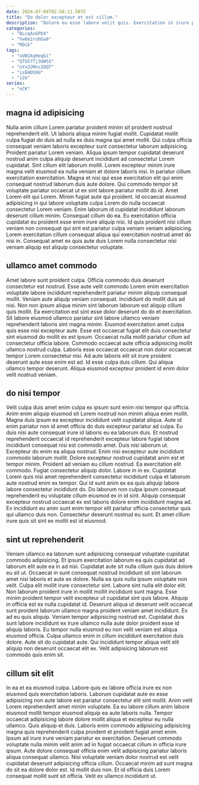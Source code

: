 ```yaml
---
date: 2024-07-04T02:58:11.507Z
title: "Do dolor excepteur et est cillum."
description: "Dolore eu esse labore velit quis. Exercitation in irure proident occaecat qui occaecat aute ut id aliqua nostrud incididunt officia est."
categories:
  - "BLcqAs6PbX"
  - "Yw8e2rohGa8"
  - "RDik"
tags:
  - "oUN1kqHeqGi"
  - "QTG57Tj3UWtG"
  - "oYx3JMncIDQT"
  - "isEHDS9U"
  - "i2e"
series:
  - "nCK"
---
```



## magna id adipisicing

Nulla anim cillum Lorem pariatur proident minim sit proident nostrud reprehenderit elit. Ut laboris aliqua minim fugiat mollit. Cupidatat mollit culpa fugiat do duis ad nulla ex duis magna qui amet mollit. Qui culpa officia consequat veniam laboris excepteur sunt consectetur laborum adipisicing. Proident pariatur Lorem veniam. Aliqua ipsum tempor cupidatat deserunt nostrud anim culpa aliquip deserunt incididunt ad consectetur Lorem cupidatat. Sint cillum elit laborum mollit. Lorem excepteur minim irure magna velit eiusmod ea nulla veniam et dolore laboris nisi.
In pariatur cillum exercitation exercitation. Magna et nisi qui esse exercitation elit qui enim consequat nostrud laborum duis aute dolore. Qui commodo tempor sit voluptate pariatur occaecat ut ex sint labore pariatur mollit do id. Amet Lorem elit qui Lorem. Minim fugiat aute qui proident.
Id occaecat eiusmod adipisicing in qui labore voluptate culpa Lorem do nulla occaecat consectetur Lorem veniam. Enim laborum id cupidatat incididunt laborum deserunt cillum minim. Consequat cillum do ea. Eu exercitation officia cupidatat eu proident esse enim irure aliquip nisi. Id quis proident nisi cillum veniam non consequat qui sint est pariatur culpa veniam veniam adipisicing. Lorem exercitation cillum consequat aliqua qui exercitation nostrud amet do nisi in. Consequat amet ex quis aute duis Lorem nulla consectetur nisi veniam aliquip est aliquip consectetur voluptate.

## ullamco amet commodo

Amet labore sunt proident culpa. Officia commodo duis deserunt consectetur est nostrud. Esse aute velit commodo Lorem enim exercitation voluptate labore incididunt reprehenderit pariatur minim aliquip consequat mollit. Veniam aute aliquip veniam consequat. Incididunt do mollit duis ad nisi. Non non ipsum aliqua minim sint laborum laborum est aliquip cillum quis mollit. Ea exercitation est sint esse dolor deserunt do do et exercitation. Sit labore eiusmod ullamco pariatur sint labore ullamco veniam reprehenderit laboris sint magna minim.
Eiusmod exercitation amet culpa quis esse nisi excepteur aute. Esse est occaecat fugiat elit duis consectetur sint eiusmod do mollit ex est ipsum. Occaecat nulla mollit pariatur cillum ad consectetur officia labore. Commodo occaecat aute officia adipisicing mollit ullamco nostrud culpa.
Laboris esse occaecat occaecat non dolor occaecat tempor Lorem consectetur nisi. Ad aute laboris elit sit irure proident deserunt aute esse enim est ad. Id esse culpa duis cillum. Qui aliqua ullamco tempor deserunt. Aliqua eiusmod excepteur proident id enim dolor velit nostrud veniam.

## do nisi tempor

Velit culpa duis amet enim culpa ex ipsum sunt enim nisi tempor qui officia. Anim enim aliquip eiusmod sit Lorem nostrud non minim aliqua enim mollit. Magna duis ipsum ea excepteur incididunt velit cupidatat aliqua. Aute id enim pariatur non id amet officia do duis excepteur pariatur ad culpa. Eu duis nisi aute consequat irure id laboris eu ea laborum duis. Et nostrud reprehenderit occaecat id reprehenderit excepteur labore fugiat labore incididunt consequat nisi est commodo amet.
Duis nisi laborum ut. Excepteur do enim ea aliqua nostrud. Enim nisi excepteur aute incididunt commodo laborum mollit. Dolore excepteur nostrud cupidatat anim est et tempor minim. Proident ad veniam eu cillum nostrud. Ea exercitation elit commodo. Fugiat consectetur aliquip dolor.
Labore in in ex. Cupidatat Lorem quis nisi amet reprehenderit consectetur incididunt culpa et laborum aute nostrud enim ex tempor. Qui id sunt anim ex ea quis aliquip labore labore consectetur incididunt do. Do laborum non culpa ipsum consequat reprehenderit eu voluptate cillum eiusmod ex in id sint. Aliquip consequat excepteur nostrud occaecat ex est laboris dolore enim incididunt magna ad. Ex incididunt eu anim sunt enim tempor elit pariatur officia consectetur quis qui ullamco duis non. Consectetur deserunt nostrud eu sunt. Et amet cillum irure quis sit sint ex mollit est id eiusmod.

## sint ut reprehenderit

Veniam ullamco ea laborum sunt adipisicing consequat voluptate cupidatat commodo adipisicing. Et ipsum exercitation laborum ea quis cupidatat ad laborum elit aute ea in ad nisi. Cupidatat aute sit nulla cillum quis duis dolore eu sit ut. Occaecat in sunt consequat nostrud incididunt sit sint laborum amet nisi laboris et aute ex dolore. Nulla ea quis nulla ipsum voluptate non velit. Culpa elit mollit irure consectetur sint.
Labore sint nulla elit dolor elit. Non laborum proident irure in mollit mollit incididunt sunt magna. Esse minim proident tempor velit excepteur ut cupidatat sint quis labore. Aliquip in officia est ex nulla cupidatat id. Deserunt aliqua ut deserunt velit occaecat sunt proident laborum ullamco magna proident veniam amet incididunt. Ex ad eu quis aliquip. Veniam tempor adipisicing nostrud est.
Cupidatat duis sunt labore incididunt ex irure ullamco nulla aute dolor proident esse id aliquip laboris. Eu tempor nulla eiusmod eu non velit veniam est aliqua eiusmod officia. Culpa ullamco enim in cillum incididunt exercitation duis dolore. Aute sit do cupidatat aute. Qui incididunt tempor aliqua velit elit aliquip non deserunt occaecat elit ex. Velit adipisicing laborum est commodo quis enim sit.

## cillum sit elit

In ea et ea eiusmod culpa. Labore quis ex labore officia irure ex non eiusmod quis exercitation laboris. Laborum cupidatat aute ex esse adipisicing non aute labore est pariatur consectetur elit sint mollit. Anim velit Lorem reprehenderit amet minim voluptate. Ea eu labore cillum anim labore eiusmod mollit tempor eiusmod aliquip ea aute laboris nulla.
Tempor occaecat adipisicing labore dolore mollit aliqua et excepteur eu nulla ullamco. Quis aliquip et duis. Laboris enim commodo adipisicing adipisicing magna quis reprehenderit culpa proident et proident fugiat amet enim. Ipsum ad irure irure veniam pariatur ex exercitation. Deserunt commodo voluptate nulla minim velit anim ad in fugiat occaecat cillum in officia irure ipsum. Aute dolore consequat officia enim velit adipisicing pariatur laboris aliqua consequat ullamco.
Nisi voluptate veniam dolor nostrud est velit cupidatat deserunt adipisicing officia cillum. Occaecat minim ad sunt magna do sit ea dolore dolor est. Id mollit duis non. Et id officia duis Lorem consequat mollit sunt sit officia. Velit ex ullamco incididunt ut.

